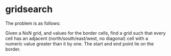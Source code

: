 gridsearch
==========

The problem is as follows:

Given a NxN grid, and values for the border cells, find a grid such that every
cell has an adjacent (north/south/east/west, no diagonal) cell with a numeric
value greater than it by one. The start and end point lie on the border.
